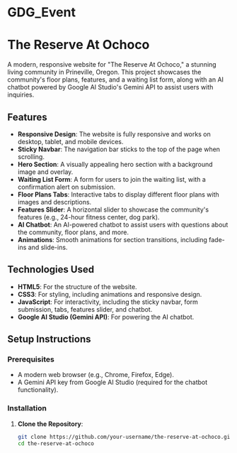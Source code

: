 # GDG_Event
# The Reserve At Ochoco

A modern, responsive website for "The Reserve At Ochoco," a stunning living community in Prineville, Oregon. This project showcases the community's floor plans, features, and a waiting list form, along with an AI chatbot powered by Google AI Studio's Gemini API to assist users with inquiries.

## Features

- **Responsive Design**: The website is fully responsive and works on desktop, tablet, and mobile devices.
- **Sticky Navbar**: The navigation bar sticks to the top of the page when scrolling.
- **Hero Section**: A visually appealing hero section with a background image and overlay.
- **Waiting List Form**: A form for users to join the waiting list, with a confirmation alert on submission.
- **Floor Plans Tabs**: Interactive tabs to display different floor plans with images and descriptions.
- **Features Slider**: A horizontal slider to showcase the community's features (e.g., 24-hour fitness center, dog park).
- **AI Chatbot**: An AI-powered chatbot to assist users with questions about the community, floor plans, and more.
- **Animations**: Smooth animations for section transitions, including fade-ins and slide-ins.

## Technologies Used

- **HTML5**: For the structure of the website.
- **CSS3**: For styling, including animations and responsive design.
- **JavaScript**: For interactivity, including the sticky navbar, form submission, tabs, features slider, and chatbot.
- **Google AI Studio (Gemini API)**: For powering the AI chatbot.

## Setup Instructions

### Prerequisites

- A modern web browser (e.g., Chrome, Firefox, Edge).
- A Gemini API key from Google AI Studio (required for the chatbot functionality).

### Installation

1. **Clone the Repository**:
   ```bash
   git clone https://github.com/your-username/the-reserve-at-ochoco.git
   cd the-reserve-at-ochoco
